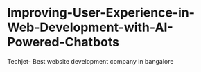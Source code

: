 # Improving-User-Experience-in-Web-Development-with-AI-Powered-Chatbots
Techjet- Best website development company in bangalore 
